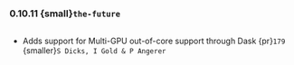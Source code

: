 ### 0.10.11 {small}`the-future`

```{rubric} Features
```
* Adds support for Multi-GPU out-of-core support through Dask {pr}`179` {smaller}`S Dicks, I Gold & P Angerer`
```{rubric} Performance
```


```{rubric} Bug fixes
```

```{rubric} Misc
```
